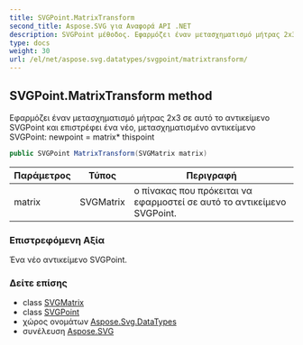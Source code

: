 ```yaml
---
title: SVGPoint.MatrixTransform
second_title: Aspose.SVG για Αναφορά API .NET
description: SVGPoint μέθοδος. Εφαρμόζει έναν μετασχηματισμό μήτρας 2x3 σε αυτό το αντικείμενο SVGPoint και επιστρέφει ένα νέο μετασχηματισμένο αντικείμενο SVGPoint newpoint  matrix thispoint
type: docs
weight: 30
url: /el/net/aspose.svg.datatypes/svgpoint/matrixtransform/
---
```

## SVGPoint.MatrixTransform method

Εφαρμόζει έναν μετασχηματισμό μήτρας 2x3 σε αυτό το αντικείμενο SVGPoint και επιστρέφει ένα νέο, μετασχηματισμένο αντικείμενο SVGPoint: newpoint = matrix* thispoint

```csharp
public SVGPoint MatrixTransform(SVGMatrix matrix)
```

| Παράμετρος | Τύπος | Περιγραφή |
| --- | --- | --- |
| matrix | SVGMatrix | ο πίνακας που πρόκειται να εφαρμοστεί σε αυτό το αντικείμενο SVGPoint. |

### Επιστρεφόμενη Αξία

Ένα νέο αντικείμενο SVGPoint.

### Δείτε επίσης

* class [SVGMatrix](../../svgmatrix/)
* class [SVGPoint](../)
* χώρος ονομάτων [Aspose.Svg.DataTypes](../../svgpoint/)
* συνέλευση [Aspose.SVG](../../../)


